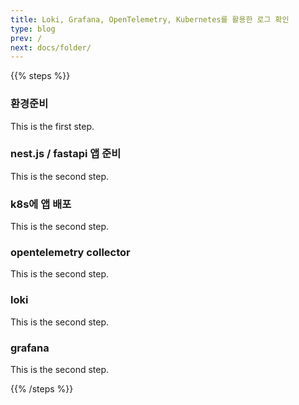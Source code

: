 ```yaml
---
title: Loki, Grafana, OpenTelemetry, Kubernetes를 활용한 로그 확인
type: blog
prev: /
next: docs/folder/
---
```


{{% steps %}}

### 환경준비

This is the first step.

### nest.js / fastapi 앱 준비

This is the second step.

### k8s에 앱 배포

This is the second step.

### opentelemetry collector

This is the second step.

### loki

This is the second step.

### grafana

This is the second step.

{{% /steps %}}
